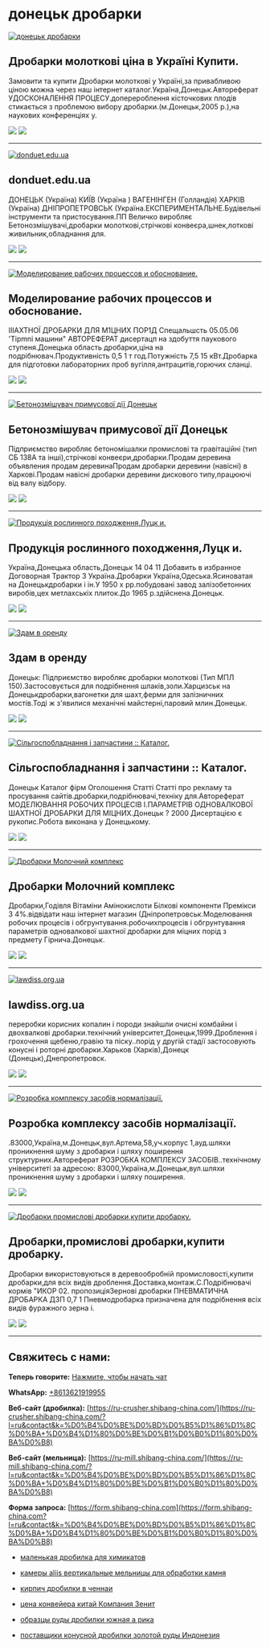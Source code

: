 # донецьк дробарки

<a href="https://swt.shibang-china.com/?l=ru&img&k=%D0%B4%D0%BE%D0%BD%D0%B5%D1%86%D1%8C%D0%BA+%D0%B4%D1%80%D0%BE%D0%B1%D0%B0%D1%80%D0%BA%D0%B8" target="_blank">![донецьк дробарки](http://static.shibang-china.com/all-800x300/995.jpg)</a>

## Дробарки молоткові ціна в Україні Купити.
Замовити та купити Дробарки молоткові у Україні,за привабливою ціною можна через наш інтернет каталог.Україна,Донецьк.Автореферат УДОСКОНАЛЕННЯ ПРОЦЕСУ.доперероблення кісточкових плодів стикається з проблемою вибору дробарки.(м.Донецьк,2005 р.),на наукових конференціях у.


<a href="https://whatsapp.shibangsoft.com/WhatsApp.php" target="_blank" title="WhatsApp">![](http://static.shibang-china.com/icon/whatsapp.png)</a> <a href="https://swt.shibang-china.com/?l=ru&icon&k=%D0%B4%D0%BE%D0%BD%D0%B5%D1%86%D1%8C%D0%BA+%D0%B4%D1%80%D0%BE%D0%B1%D0%B0%D1%80%D0%BA%D0%B8" target="_blank">![](http://static.shibang-china.com/icon/chat-ru.png)</a>

---

<a href="https://swt.shibang-china.com/?l=ru&img&k=%D0%B4%D0%BE%D0%BD%D0%B5%D1%86%D1%8C%D0%BA+%D0%B4%D1%80%D0%BE%D0%B1%D0%B0%D1%80%D0%BA%D0%B8" target="_blank">![donduet.edu.ua](http://static.shibang-china.com/all-800x300/1467.jpg)</a>

## donduet.edu.ua
ДОНЕЦЬК (Україна) КИЇВ (Україна ) ВАГЕНІНГЕН (Голландія) ХАРКІВ (Україна) ДНІПРОПЕТРОВСЬК (Україна.ЕКСПЕРИМЕНТАЛЬНЕ.Будівельні інструменти та пристосування.ПП Величко виробляє Бетонозмішувачі,дробарки молоткові,стрічкові конвеєра,шнек,лоткові живильник,обладнання для.


<a href="https://whatsapp.shibangsoft.com/WhatsApp.php" target="_blank" title="WhatsApp">![](http://static.shibang-china.com/icon/whatsapp.png)</a> <a href="https://swt.shibang-china.com/?l=ru&icon&k=%D0%B4%D0%BE%D0%BD%D0%B5%D1%86%D1%8C%D0%BA+%D0%B4%D1%80%D0%BE%D0%B1%D0%B0%D1%80%D0%BA%D0%B8" target="_blank">![](http://static.shibang-china.com/icon/chat-ru.png)</a>

---

<a href="https://swt.shibang-china.com/?l=ru&img&k=%D0%B4%D0%BE%D0%BD%D0%B5%D1%86%D1%8C%D0%BA+%D0%B4%D1%80%D0%BE%D0%B1%D0%B0%D1%80%D0%BA%D0%B8" target="_blank">![Моделирование рабочих процессов и обоснование.](http://static.shibang-china.com/all-800x300/1241.jpg)</a>

## Моделирование рабочих процессов и обоснование.
IIIAXTHO&#207; ДРОБАРКИ ДЛЯ М1ЦНИХ ПОР1Д Спещальшсть 05.05.06 'Tipmni машини&quot; АВТОРЕФЕРАТ дисертацп на здобуття паукового ступеня.Донецька область дробарки,ціна на подрібнювач.Продуктивність 0,5 1 т год.Потужність 7,5 15 кВт.Дробарка для підготовки лабораторних проб вугілля,антрацитів,горючих сланці.


<a href="https://whatsapp.shibangsoft.com/WhatsApp.php" target="_blank" title="WhatsApp">![](http://static.shibang-china.com/icon/whatsapp.png)</a> <a href="https://swt.shibang-china.com/?l=ru&icon&k=%D0%B4%D0%BE%D0%BD%D0%B5%D1%86%D1%8C%D0%BA+%D0%B4%D1%80%D0%BE%D0%B1%D0%B0%D1%80%D0%BA%D0%B8" target="_blank">![](http://static.shibang-china.com/icon/chat-ru.png)</a>

---

<a href="https://swt.shibang-china.com/?l=ru&img&k=%D0%B4%D0%BE%D0%BD%D0%B5%D1%86%D1%8C%D0%BA+%D0%B4%D1%80%D0%BE%D0%B1%D0%B0%D1%80%D0%BA%D0%B8" target="_blank">![Бетонозмішувач примусової дії Донецьк](http://static.shibang-china.com/all-800x300/804.jpg)</a>

## Бетонозмішувач примусової дії Донецьк
Підприємство виробляє бетономішалки промислові та гравітаційні (тип СБ 138А та інші),стрічкові конвеєри,дробарки.Продам деревина объявления продам деревинаПродам дробарки деревини (навісні) в Харкові.Продам навісні дробарки деревини дискового типу,працюючі від валу відбору.


<a href="https://whatsapp.shibangsoft.com/WhatsApp.php" target="_blank" title="WhatsApp">![](http://static.shibang-china.com/icon/whatsapp.png)</a> <a href="https://swt.shibang-china.com/?l=ru&icon&k=%D0%B4%D0%BE%D0%BD%D0%B5%D1%86%D1%8C%D0%BA+%D0%B4%D1%80%D0%BE%D0%B1%D0%B0%D1%80%D0%BA%D0%B8" target="_blank">![](http://static.shibang-china.com/icon/chat-ru.png)</a>

---

<a href="https://swt.shibang-china.com/?l=ru&img&k=%D0%B4%D0%BE%D0%BD%D0%B5%D1%86%D1%8C%D0%BA+%D0%B4%D1%80%D0%BE%D0%B1%D0%B0%D1%80%D0%BA%D0%B8" target="_blank">![Продукція рослинного походження,Луцк и.](http://static.shibang-china.com/all-800x300/488.jpg)</a>

## Продукція рослинного походження,Луцк и.
Україна,Донецька область,Донецьк 14 04 11 Добавить в избранное Договорная Трактор 3 Україна.Дробарки Україна,Одеська.Ясиноватая на Донецькдробарки і ін.У 1950 х рр.побудовані завод залізобетонних виробів,цех метлахськіх плиток.До 1965 р.здійснена.Донецьк.


<a href="https://whatsapp.shibangsoft.com/WhatsApp.php" target="_blank" title="WhatsApp">![](http://static.shibang-china.com/icon/whatsapp.png)</a> <a href="https://swt.shibang-china.com/?l=ru&icon&k=%D0%B4%D0%BE%D0%BD%D0%B5%D1%86%D1%8C%D0%BA+%D0%B4%D1%80%D0%BE%D0%B1%D0%B0%D1%80%D0%BA%D0%B8" target="_blank">![](http://static.shibang-china.com/icon/chat-ru.png)</a>

---

<a href="https://swt.shibang-china.com/?l=ru&img&k=%D0%B4%D0%BE%D0%BD%D0%B5%D1%86%D1%8C%D0%BA+%D0%B4%D1%80%D0%BE%D0%B1%D0%B0%D1%80%D0%BA%D0%B8" target="_blank">![Здам в оренду](http://static.shibang-china.com/all-800x300/819.jpg)</a>

## Здам в оренду
Донецьк: Підприємство виробляє дробарки молоткові (Тип МПЛ 150).Застосовується для подрібнення шлаків,золи.Харцизськ на Донецькдробарки,вагонетки для шахт,ферми для залізничних мостів.Тоді ж з'явилися механічні майстерні,паровий млин.Донецьк.


<a href="https://whatsapp.shibangsoft.com/WhatsApp.php" target="_blank" title="WhatsApp">![](http://static.shibang-china.com/icon/whatsapp.png)</a> <a href="https://swt.shibang-china.com/?l=ru&icon&k=%D0%B4%D0%BE%D0%BD%D0%B5%D1%86%D1%8C%D0%BA+%D0%B4%D1%80%D0%BE%D0%B1%D0%B0%D1%80%D0%BA%D0%B8" target="_blank">![](http://static.shibang-china.com/icon/chat-ru.png)</a>

---

<a href="https://swt.shibang-china.com/?l=ru&img&k=%D0%B4%D0%BE%D0%BD%D0%B5%D1%86%D1%8C%D0%BA+%D0%B4%D1%80%D0%BE%D0%B1%D0%B0%D1%80%D0%BA%D0%B8" target="_blank">![Сільгоспобладнання і запчастини :: Каталог.](http://static.shibang-china.com/all-800x300/887.jpg)</a>

## Сільгоспобладнання і запчастини :: Каталог.
Донецьк Каталог фірм Оголошення Статті Статті про рекламу та просування сайтів.дробарки,подрібнювачі,техніку для.Автореферат МОДЕЛЮВАННЯ РОБОЧИХ ПРОЦЕСІВ І.ПАРАМЕТРІВ ОДНОВАЛКОВОЇ ШАХТНОЇ ДРОБАРКИ ДЛЯ МІЦНИХ.Донецьк ? 2000 Дисертацією є рукопис.Робота виконана у Донецькому.


<a href="https://whatsapp.shibangsoft.com/WhatsApp.php" target="_blank" title="WhatsApp">![](http://static.shibang-china.com/icon/whatsapp.png)</a> <a href="https://swt.shibang-china.com/?l=ru&icon&k=%D0%B4%D0%BE%D0%BD%D0%B5%D1%86%D1%8C%D0%BA+%D0%B4%D1%80%D0%BE%D0%B1%D0%B0%D1%80%D0%BA%D0%B8" target="_blank">![](http://static.shibang-china.com/icon/chat-ru.png)</a>

---

<a href="https://swt.shibang-china.com/?l=ru&img&k=%D0%B4%D0%BE%D0%BD%D0%B5%D1%86%D1%8C%D0%BA+%D0%B4%D1%80%D0%BE%D0%B1%D0%B0%D1%80%D0%BA%D0%B8" target="_blank">![Дробарки Молочний комплекс](http://static.shibang-china.com/all-800x300/635.jpg)</a>

## Дробарки Молочний комплекс
Дробарки,Годівля Вітаміни Амінокислоти Білкові компоненти Премікси 3 4%.відвідати наш інтернет магазин (Дніпропетровськ.Моделювання робочих процесів і обгрунтування.робочихпроцесів і обгрунтування параметрів одновалкової шахтної дробарки для міцних порід з предмету Гірнича.Донецьк.


<a href="https://whatsapp.shibangsoft.com/WhatsApp.php" target="_blank" title="WhatsApp">![](http://static.shibang-china.com/icon/whatsapp.png)</a> <a href="https://swt.shibang-china.com/?l=ru&icon&k=%D0%B4%D0%BE%D0%BD%D0%B5%D1%86%D1%8C%D0%BA+%D0%B4%D1%80%D0%BE%D0%B1%D0%B0%D1%80%D0%BA%D0%B8" target="_blank">![](http://static.shibang-china.com/icon/chat-ru.png)</a>

---

<a href="https://swt.shibang-china.com/?l=ru&img&k=%D0%B4%D0%BE%D0%BD%D0%B5%D1%86%D1%8C%D0%BA+%D0%B4%D1%80%D0%BE%D0%B1%D0%B0%D1%80%D0%BA%D0%B8" target="_blank">![lawdiss.org.ua](http://static.shibang-china.com/all-800x300/1003.jpg)</a>

## lawdiss.org.ua
переробки корисних копалин і породи знайшли очисні комбайни і двохвалкові дробарки.технічний університет,Донецьк,1999.Дроблення і грохочення щебеню,гравію та піску..порід у другій стадії застосовують конусні і роторні дробарки.Харьков (Харків),Донецк (Донецьк),Днепропетровск.


<a href="https://whatsapp.shibangsoft.com/WhatsApp.php" target="_blank" title="WhatsApp">![](http://static.shibang-china.com/icon/whatsapp.png)</a> <a href="https://swt.shibang-china.com/?l=ru&icon&k=%D0%B4%D0%BE%D0%BD%D0%B5%D1%86%D1%8C%D0%BA+%D0%B4%D1%80%D0%BE%D0%B1%D0%B0%D1%80%D0%BA%D0%B8" target="_blank">![](http://static.shibang-china.com/icon/chat-ru.png)</a>

---

<a href="https://swt.shibang-china.com/?l=ru&img&k=%D0%B4%D0%BE%D0%BD%D0%B5%D1%86%D1%8C%D0%BA+%D0%B4%D1%80%D0%BE%D0%B1%D0%B0%D1%80%D0%BA%D0%B8" target="_blank">![Розробка комплексу засобів нормалізації.](http://static.shibang-china.com/all-800x300/591.jpg)</a>

## Розробка комплексу засобів нормалізації.
.83000,Україна,м.Донецьк,вул.Артема,58,уч.корпус 1,ауд.шляхи проникнення шуму з дробарки і шляху поширення структурних.Автореферат РОЗРОБКА КОМПЛЕКСУ ЗАСОБІВ..технічному університеті за адресою: 83000,Україна,м.Донецьк,вул.шляхи проникнення шуму з дробарки і шляху поширення.


<a href="https://whatsapp.shibangsoft.com/WhatsApp.php" target="_blank" title="WhatsApp">![](http://static.shibang-china.com/icon/whatsapp.png)</a> <a href="https://swt.shibang-china.com/?l=ru&icon&k=%D0%B4%D0%BE%D0%BD%D0%B5%D1%86%D1%8C%D0%BA+%D0%B4%D1%80%D0%BE%D0%B1%D0%B0%D1%80%D0%BA%D0%B8" target="_blank">![](http://static.shibang-china.com/icon/chat-ru.png)</a>

---

<a href="https://swt.shibang-china.com/?l=ru&img&k=%D0%B4%D0%BE%D0%BD%D0%B5%D1%86%D1%8C%D0%BA+%D0%B4%D1%80%D0%BE%D0%B1%D0%B0%D1%80%D0%BA%D0%B8" target="_blank">![Дробарки,промислові дробарки,купити дробарку.](http://static.shibang-china.com/all-800x300/216.jpg)</a>

## Дробарки,промислові дробарки,купити дробарку.
Дробарки використовуються в деревообробній промисловості,купити дробарки,для всіх видів дроблення.Доставка,монтаж.С.Подрібнювачі кормів &quot;ИКОР 02. пропозиціяЗернові дробарки ПНЕВМАТИЧНА ДРОБАРКА ДЗП 0,7 1 Пневмодробарка призначена для подрібнення всіх видів фуражного зерна і.


<a href="https://whatsapp.shibangsoft.com/WhatsApp.php" target="_blank" title="WhatsApp">![](http://static.shibang-china.com/icon/whatsapp.png)</a> <a href="https://swt.shibang-china.com/?l=ru&icon&k=%D0%B4%D0%BE%D0%BD%D0%B5%D1%86%D1%8C%D0%BA+%D0%B4%D1%80%D0%BE%D0%B1%D0%B0%D1%80%D0%BA%D0%B8" target="_blank">![](http://static.shibang-china.com/icon/chat-ru.png)</a>

---
## Свяжитесь с нами:

**Теперь говорите:** [Нажмите, чтобы начать чат](https://swt.shibang-china.com?l=ru&contact&k=%D0%B4%D0%BE%D0%BD%D0%B5%D1%86%D1%8C%D0%BA+%D0%B4%D1%80%D0%BE%D0%B1%D0%B0%D1%80%D0%BA%D0%B8)

**WhatsApp:**  [+8613621919955](https://whatsapp.shibangsoft.com/WhatsApp.php)

**Веб-сайт (дробилка):** [https://ru-crusher.shibang-china.com/](https://ru-crusher.shibang-china.com/?l=ru&contact&k=%D0%B4%D0%BE%D0%BD%D0%B5%D1%86%D1%8C%D0%BA+%D0%B4%D1%80%D0%BE%D0%B1%D0%B0%D1%80%D0%BA%D0%B8)

**Веб-сайт (мельница):** [https://ru-mill.shibang-china.com/](https://ru-mill.shibang-china.com/?l=ru&contact&k=%D0%B4%D0%BE%D0%BD%D0%B5%D1%86%D1%8C%D0%BA+%D0%B4%D1%80%D0%BE%D0%B1%D0%B0%D1%80%D0%BA%D0%B8)

**Форма запроса:** [https://form.shibang-china.com](https://form.shibang-china.com?l=ru&contact&k=%D0%B4%D0%BE%D0%BD%D0%B5%D1%86%D1%8C%D0%BA+%D0%B4%D1%80%D0%BE%D0%B1%D0%B0%D1%80%D0%BA%D0%B8)

* [маленькая дробилка для химикатов](../111/%D0%BC%D0%B0%D0%BB%D0%B5%D0%BD%D1%8C%D0%BA%D0%B0%D1%8F%20%D0%B4%D1%80%D0%BE%D0%B1%D0%B8%D0%BB%D0%BA%D0%B0%20%D0%B4%D0%BB%D1%8F%20%D1%85%D0%B8%D0%BC%D0%B8%D0%BA%D0%B0%D1%82%D0%BE%D0%B2.md)

* [камеры aliis вертикальные мельницы для обработки камня](../117/%D0%BA%D0%B0%D0%BC%D0%B5%D1%80%D1%8B%20aliis%20%D0%B2%D0%B5%D1%80%D1%82%D0%B8%D0%BA%D0%B0%D0%BB%D1%8C%D0%BD%D1%8B%D0%B5%20%D0%BC%D0%B5%D0%BB%D1%8C%D0%BD%D0%B8%D1%86%D1%8B%20%D0%B4%D0%BB%D1%8F%20%D0%BE%D0%B1%D1%80%D0%B0%D0%B1%D0%BE%D1%82%D0%BA%D0%B8%20%D0%BA%D0%B0%D0%BC%D0%BD%D1%8F.md)

* [кирпич дробилки в ченнаи](../109/%D0%BA%D0%B8%D1%80%D0%BF%D0%B8%D1%87%20%D0%B4%D1%80%D0%BE%D0%B1%D0%B8%D0%BB%D0%BA%D0%B8%20%D0%B2%20%D1%87%D0%B5%D0%BD%D0%BD%D0%B0%D0%B8.md)

* [цена конвейера китай Компания Зенит](../111/%D1%86%D0%B5%D0%BD%D0%B0%20%D0%BA%D0%BE%D0%BD%D0%B2%D0%B5%D0%B9%D0%B5%D1%80%D0%B0%20%D0%BA%D0%B8%D1%82%D0%B0%D0%B9%20%D0%9A%D0%BE%D0%BC%D0%BF%D0%B0%D0%BD%D0%B8%D1%8F%20%D0%97%D0%B5%D0%BD%D0%B8%D1%82.md)

* [образцы руды дробилки южная а рика](../109/%D0%BE%D0%B1%D1%80%D0%B0%D0%B7%D1%86%D1%8B%20%D1%80%D1%83%D0%B4%D1%8B%20%D0%B4%D1%80%D0%BE%D0%B1%D0%B8%D0%BB%D0%BA%D0%B8%20%D1%8E%D0%B6%D0%BD%D0%B0%D1%8F%20%D0%B0%20%D1%80%D0%B8%D0%BA%D0%B0.md)

* [поставщики конусной дробилки золотой руды Индонезия](../117/%D0%BF%D0%BE%D1%81%D1%82%D0%B0%D0%B2%D1%89%D0%B8%D0%BA%D0%B8%20%D0%BA%D0%BE%D0%BD%D1%83%D1%81%D0%BD%D0%BE%D0%B9%20%D0%B4%D1%80%D0%BE%D0%B1%D0%B8%D0%BB%D0%BA%D0%B8%20%D0%B7%D0%BE%D0%BB%D0%BE%D1%82%D0%BE%D0%B9%20%D1%80%D1%83%D0%B4%D1%8B%20%D0%98%D0%BD%D0%B4%D0%BE%D0%BD%D0%B5%D0%B7%D0%B8%D1%8F.md)